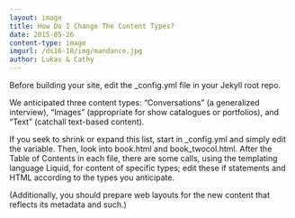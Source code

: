 ```yaml
---
layout: image
title: How Do I Change The Content Types?
date: 2015-05-26
content-type: image
imgurl: /ds16-18/img/mandance.jpg
author: Lukas & Cathy
---
```


Before building your site, edit the _config.yml file in your Jekyll root repo.

We anticipated three content types: “Conversations” (a generalized interview), “Images” (appropriate for show catalogues or portfolios), and “Text” (catchall text-based content).

If you seek to shrink or expand this list, start in _config.yml and simply edit the variable. Then, look into book.html and book_twocol.html. After the Table of Contents in each file, there are some calls, using the templating language Liquid, for content of specific types; edit these if statements and HTML according to the types you anticipate.

(Additionally, you should prepare web layouts for the new content that reflects its metadata and such.)
